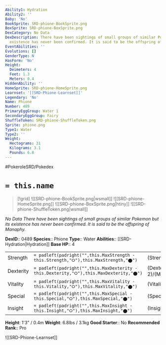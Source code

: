 ```yaml
---
Ability1: Hydration
Ability2: ''
Baby: 'No'
BookSprite: SRD-phione-BookSprite.png
BoxSprite: SRD-phione-BoxSprite.png
DexCategory: No Data
DexDescription: There have been sightings of small groups of similar Pokemon but its
  existence has never been confirmed. It is said to be the offspring of Manaphy.
EventAbilities: ''
Evolutions: []
GenderType: N
HasForm: 'No'
Height:
  Deimeters: 4
  Feet: 1.3
  Meters: 0.4
HiddenAbility: ''
HomeSprite: SRD-phione-HomeSprite.png
Learnset: '[[SRD-Phione-Learnset]]'
Legendary: 'No'
Name: Phione
Number: 489
PrimaryEggGroup: Water 1
SecondaryEggGroup: Fairy
ShuffleToken: SRD-phione-ShuffleToken.png
Sprite: phione.png
Type1: Water
Type2: ''
Weight:
  Hectograms: 31
  Kilograms: 3.1
  Pounds: 6.8
---
```


#PokeroleSRD/Pokedex

# `= this.name`

> [!grid]
> ![[SRD-phione-BookSprite.png|wsmall]]
> ![[SRD-phione-HomeSprite.png]]
> ![[SRD-phione-BoxSprite.png|htiny]]
> ![[SRD-phione-ShuffleToken.png|wsmall]]


*No Data*
*There have been sightings of small groups of similar Pokemon but its existence has never been confirmed. It is said to be the offspring of Manaphy.*

**DexID**:: 0489
**Species**:: Phione
**Type**:: Water
**Abilities**:: [[SRD-Hydration|Hydration]]
**Base HP**:: 4

|           |                                                                                        |                                          |
| --------- | -------------------------------------------------------------------------------------- | ---------------------------------------- |
| Strength  | `= padleft(padright("",this.MaxStrength - this.Strength,"⭘"),this.MaxStrength,"⬤")`    | (Strength::2)/(MaxStrength::5)   |
| Dexterity | `= padleft(padright("",this.MaxDexterity - this.Dexterity,"⭘"),this.MaxDexterity,"⬤")` | (Dexterity:: 2)/(MaxDexterity::5) |
| Vitality  | `= padleft(padright("",this.MaxVitality - this.Vitality,"⭘"),this.MaxVitality,"⬤")`    | (Vitality::2)/(MaxVitality::5)   |
| Special   | `= padleft(padright("",this.MaxSpecial - this.Special,"⭘"),this.MaxSpecial,"⬤")`       | (Special::2)/(MaxSpecial::5)     |
| Insight   | `= padleft(padright("",this.MaxInsight - this.Insight,"⭘"),this.MaxInsight,"⬤")`       | (Insight::2)/(MaxInsight::5)     |

**Height**: 1'3" / 0.4m
**Weight**: 6.8lbs / 3.1kg
**Good Starter**:: No
**Recommended Rank**:: Pro

![[SRD-Phione-Learnset]]